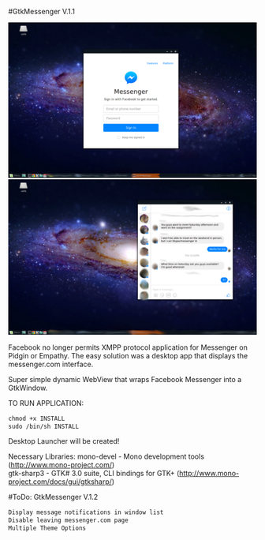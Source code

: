 #GtkMessenger V.1.1

![Alt text](/Screenshots/FrontPage.png?raw=true "Login Page")
![Alt text](/Screenshots/Condensed.png?raw=true "Square Page View")

Facebook no longer permits XMPP protocol application for Messenger on Pidgin or Empathy.
The easy solution was a desktop app that displays the messenger.com interface.

Super simple dynamic WebView that wraps Facebook Messenger into a GtkWindow.


TO RUN APPLICATION:
        
	chmod +x INSTALL
	sudo /bin/sh INSTALL 
	
Desktop Launcher will be created!

   Necessary Libraries:
              mono-devel                      - Mono development tools   (http://www.mono-project.com/)                       
              gtk-sharp3                      - GTK# 3.0 suite, CLI bindings for GTK+ (http://www.mono-project.com/docs/gui/gtksharp/)
  
#ToDo: GtkMessenger V.1.2

	Display message notifications in window list
	Disable leaving messenger.com page
	Multiple Theme Options
